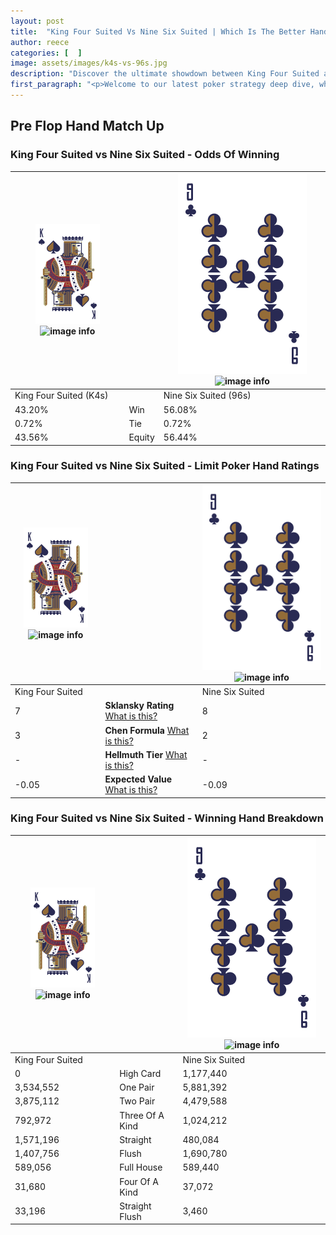 ```yaml
---
layout: post
title:  "King Four Suited Vs Nine Six Suited | Which Is The Better Hand In Poker? A Complete Guide"
author: reece
categories: [  ]
image: assets/images/k4s-vs-96s.jpg
description: "Discover the ultimate showdown between King Four Suited and Nine Six Suited in poker! Uncover the odds, strategies, and scenarios where one hand triumphs over the other. Get ready to up your poker game with this thrilling analysis."
first_paragraph: "<p>Welcome to our latest poker strategy deep dive, where we're pitting two distinct hands against each other in a high-stakes showdown: King Four Suited vs Nine Six Suited.</p><p>In the dynamic world of poker, every decision counts, and knowing which hand holds the upper hand is key to your success at the table.</p><p>In this article, we'll dissect these two hands, explore the scenarios where one dominates the other, and equip you with the knowledge to make strategic choices that can tip the odds in your favor.</p><p>Get ready to unravel the intriguing dynamics of these poker hands and elevate your game to new heights.</p>"
---
```




[comment]: # (sp0)

## Pre Flop Hand Match Up

<div class="table hand-ratings" markdown="1"> 



### King Four Suited vs Nine Six Suited - Odds Of Winning


    
| ![image info](assets/images/hand1/K.png) ![image info](assets/images/hand1/4s.png) |  | ![image info](assets/images/hand2/9.png) ![image info](assets/images/hand2/6s.png) |
| -------- | -------- | -------- |
| King Four Suited (K4s) |  | Nine Six Suited (96s) |
| 43.20% | Win | 56.08% |
| 0.72% | Tie | 0.72% |
| 43.56% | Equity | 56.44% |




[comment]: # (sp1)



### King Four Suited vs Nine Six Suited - Limit Poker Hand Ratings


    
| ![image info](assets/images/hand1/K.png) ![image info](assets/images/hand1/4s.png) |  | ![image info](assets/images/hand2/9.png) ![image info](assets/images/hand2/6s.png) |
| -------- | -------- | -------- |
| King Four Suited |  | Nine Six Suited |
| 7 | **Sklansky Rating** [What is this?](/sklansky-rating-explained) | 8 |
| 3 | **Chen Formula** [What is this?](/chen-formula-explained) | 2 |
| - | **Hellmuth Tier** [What is this?](/Hellmuth-tier-explained) | - |
| -0.05 | **Expected Value** [What is this?](/expected-value-explained) | -0.09 |




[comment]: # (sp2)



### King Four Suited vs Nine Six Suited - Winning Hand Breakdown


    
| ![image info](assets/images/hand1/K.png) ![image info](assets/images/hand1/4s.png) |  | ![image info](assets/images/hand2/9.png) ![image info](assets/images/hand2/6s.png) |
| -------- | -------- | -------- |
| King Four Suited |  | Nine Six Suited |
| 0 | High Card | 1,177,440 |
| 3,534,552 | One Pair | 5,881,392 |
| 3,875,112 | Two Pair | 4,479,588 |
| 792,972 | Three Of A Kind | 1,024,212 |
| 1,571,196 | Straight | 480,084 |
| 1,407,756 | Flush | 1,690,780 |
| 589,056 | Full House | 589,440 |
| 31,680 | Four Of A Kind | 37,072 |
| 33,196 | Straight Flush | 3,460 |




[comment]: # (sp3)



</div>

[comment]: # (sp4)



[comment]: # (sp5)

